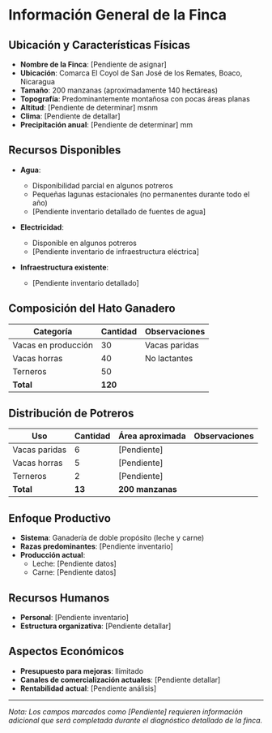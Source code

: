# Información General de la Finca

## Ubicación y Características Físicas

- **Nombre de la Finca**: [Pendiente de asignar]
- **Ubicación**: Comarca El Coyol de San José de los Remates, Boaco, Nicaragua
- **Tamaño**: 200 manzanas (aproximadamente 140 hectáreas)
- **Topografía**: Predominantemente montañosa con pocas áreas planas
- **Altitud**: [Pendiente de determinar] msnm
- **Clima**: [Pendiente de detallar]
- **Precipitación anual**: [Pendiente de determinar] mm

## Recursos Disponibles

- **Agua**: 
  - Disponibilidad parcial en algunos potreros
  - Pequeñas lagunas estacionales (no permanentes durante todo el año)
  - [Pendiente inventario detallado de fuentes de agua]

- **Electricidad**: 
  - Disponible en algunos potreros
  - [Pendiente inventario de infraestructura eléctrica]

- **Infraestructura existente**:
  - [Pendiente inventario detallado]

## Composición del Hato Ganadero

| Categoría | Cantidad | Observaciones |
|-----------|----------|---------------|
| Vacas en producción | 30 | Vacas paridas |
| Vacas horras | 40 | No lactantes |
| Terneros | 50 | |
| **Total** | **120** | |

## Distribución de Potreros

| Uso | Cantidad | Área aproximada | Observaciones |
|-----|----------|-----------------|---------------|
| Vacas paridas | 6 | [Pendiente] | |
| Vacas horras | 5 | [Pendiente] | |
| Terneros | 2 | [Pendiente] | |
| **Total** | **13** | **200 manzanas** | |

## Enfoque Productivo

- **Sistema**: Ganadería de doble propósito (leche y carne)
- **Razas predominantes**: [Pendiente inventario]
- **Producción actual**: 
  - Leche: [Pendiente datos]
  - Carne: [Pendiente datos]

## Recursos Humanos

- **Personal**: [Pendiente inventario]
- **Estructura organizativa**: [Pendiente detallar]

## Aspectos Económicos

- **Presupuesto para mejoras**: Ilimitado
- **Canales de comercialización actuales**: [Pendiente detallar]
- **Rentabilidad actual**: [Pendiente análisis]

---

*Nota: Los campos marcados como [Pendiente] requieren información adicional que será completada durante el diagnóstico detallado de la finca.*
